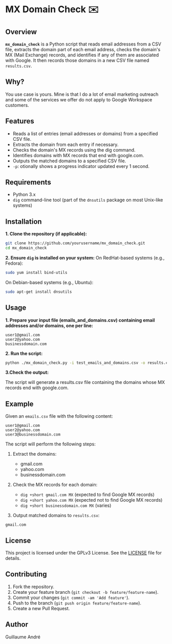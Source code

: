 MX Domain Check ✉️
===

## Overview

**`mx_domain_check`** is a Python script that reads email addresses from a CSV file, extracts the domain part of each email address, checks the domain's MX (Mail Exchange) records, and identifies if any of them are associated with Google. It then records those domains in a new CSV file named `results.csv`.

## Why?
You use case is yours. Mine is that I do a lot of email marketing outreach and some of the services we offer do not apply to Google Workspace customers.

## Features

- Reads a list of entries (email addresses or domains) from a specified CSV file.
- Extracts the domain from each entry if necessary.
- Checks the domain's MX records using the dig command.
- Identifies domains with MX records that end with google.com.
- Outputs the matched domains to a specified CSV file.
- `-p`: otionally shows a progress indicator updated every 1 second.

## Requirements

- Python 3.x
- `dig` command-line tool (part of the `dnsutils` package on most Unix-like systems)

## Installation

**1. Clone the repository (if applicable):**
```sh
git clone https://github.com/yourusername/mx_domain_check.git
cd mx_domain_check
```

**2. Ensure `dig` is installed on your system:**
On RedHat-based systems (e.g., Fedora):
```sh
sudo yum install bind-utils
```

On Debian-based systems (e.g., Ubuntu):
```sh
sudo apt-get install dnsutils
```

## Usage

**1. Prepare your input file (emails_and_domains.csv) containing email addresses and/or domains, one per line:**

```csv
user1@gmail.com
user2@yahoo.com
businessdomain.com
```

**2. Run the script:**

```sh
python ./mx_domain_check.py -i test_emails_and_domains.csv -o results.csv -p
```

**3.Check the output:**

The script will generate a results.csv file containing the domains whose MX records end with google.com.


## Example

Given an `emails.csv` file with the following content:
```csv
user1@gmail.com
user2@yahoo.com
user3@businessdomain.com
```

The script will perform the following steps:
1. Extract the domains:
    - gmail.com
    - yahoo.com
    - businessdomain.com

2. Check the MX records for each domain:
    - `dig +short gmail.com MX` (expected to find Google MX records)
    - `dig +short yahoo.com MX` (expected not to find Google MX records)
    - `dig +short businessdomain.com MX` (varies)

3. Output matched domains to `results.csv`:
```csv
gmail.com
```

## License

This project is licensed under the GPLv3 License. See the [LICENSE](LICENSE) file for details.

## Contributing

1. Fork the repository.
2. Create your feature branch (`git checkout -b feature/feature-name`).
3. Commit your changes (`git commit -am 'Add feature'`).
4. Push to the branch (`git push origin feature/feature-name`).
5. Create a new Pull Request.

## Author

Guillaume André
